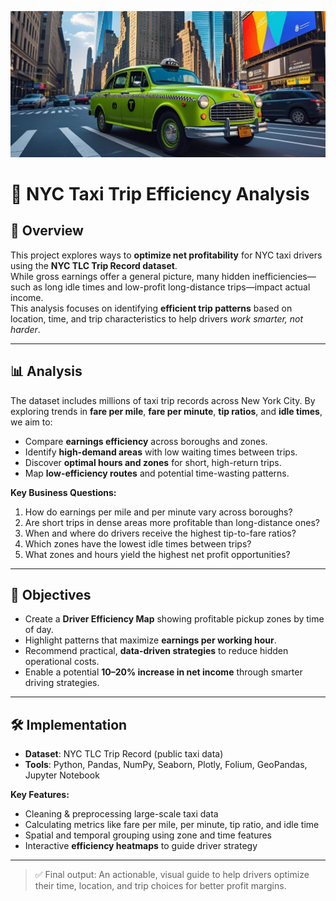 ![NYC_TLC_Geen_Taxi_Driver-Main](background.jpeg)

# 🚖 NYC Taxi Trip Efficiency Analysis

## 📌 Overview
This project explores ways to **optimize net profitability** for NYC taxi drivers using the **NYC TLC Trip Record dataset**.  
While gross earnings offer a general picture, many hidden inefficiencies—such as long idle times and low-profit long-distance trips—impact actual income.  
This analysis focuses on identifying **efficient trip patterns** based on location, time, and trip characteristics to help drivers *work smarter, not harder*.

---

## 📊 Analysis

The dataset includes millions of taxi trip records across New York City. By exploring trends in **fare per mile**, **fare per minute**, **tip ratios**, and **idle times**, we aim to:

- Compare **earnings efficiency** across boroughs and zones.
- Identify **high-demand areas** with low waiting times between trips.
- Discover **optimal hours and zones** for short, high-return trips.
- Map **low-efficiency routes** and potential time-wasting patterns.

**Key Business Questions:**

1. How do earnings per mile and per minute vary across boroughs?
2. Are short trips in dense areas more profitable than long-distance ones?
3. When and where do drivers receive the highest tip-to-fare ratios?
4. Which zones have the lowest idle times between trips?
5. What zones and hours yield the highest net profit opportunities?

---

## 🎯 Objectives

- Create a **Driver Efficiency Map** showing profitable pickup zones by time of day.
- Highlight patterns that maximize **earnings per working hour**.
- Recommend practical, **data-driven strategies** to reduce hidden operational costs.
- Enable a potential **10–20% increase in net income** through smarter driving strategies.

---

## 🛠️ Implementation

- **Dataset**: NYC TLC Trip Record (public taxi data)
- **Tools**: Python, Pandas, NumPy, Seaborn, Plotly, Folium, GeoPandas, Jupyter Notebook

**Key Features:**

- Cleaning & preprocessing large-scale taxi data
- Calculating metrics like fare per mile, per minute, tip ratio, and idle time
- Spatial and temporal grouping using zone and time features
- Interactive **efficiency heatmaps** to guide driver strategy

---

> ✅ Final output: An actionable, visual guide to help drivers optimize their time, location, and trip choices for better profit margins.
